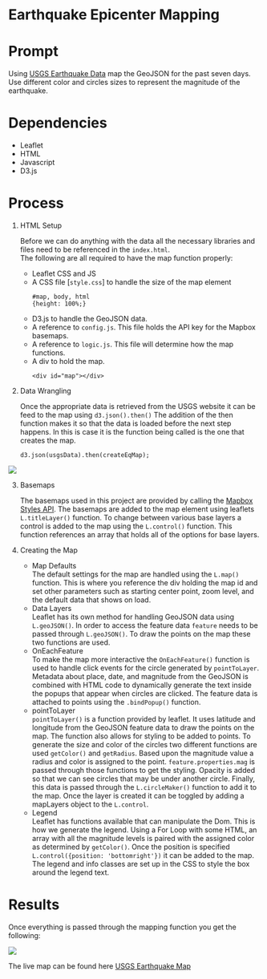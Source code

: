 # Earthquake Epicenter Mapping

# Prompt
Using [USGS Earthquake Data](https://earthquake.usgs.gov/earthquakes/feed/v1.0/geojson.php) map the GeoJSON for the past seven days. Use different color and circles sizes to represent the magnitude of the earthquake.

# Dependencies
  * Leaflet
  * HTML
  * Javascript
  * D3.js

# Process
1. HTML Setup 


    Before we can do anything with the data all the necessary libraries and files need to be referenced in the `index.html`.  
    The following are all required to have the map function properly:  
      - Leaflet CSS and JS
      - A CSS file [`style.css`] to handle the size of the map element
        ```
        #map, body, html 
        {height: 100%;} 
        ```
      - D3.js to handle the GeoJSON data.
      - A reference to `config.js`. This file holds the API key for the Mapbox basemaps.
      - A reference to `logic.js`. This file will determine how the map functions.
      - A div to hold the map.
        ```
        <div id="map"></div>
        ```
    
2. Data Wrangling


    Once the appropriate data is retrieved from the USGS website it can be feed to the map using `d3.json().then()` The addition of the then function makes it so that the data
is loaded before the next step happens. In this is case it is the function being called is the one that creates the map.
    ```
    d3.json(usgsData).then(createEqMap);
    ```
<img src="/images/GeoJson-Data-Example.png" height="auto">

3. Basemaps


    The basemaps used in this project are provided by calling the [Mapbox Styles API](https://docs.mapbox.com/api/maps/styles/). The basemaps are added to the map element using leaflets `L.titleLayer()` function. To change between various base layers a control is added to the map using the `L.control()` function. This function references an array that holds all of the options for base layers.  

4. Creating the Map


    - Map Defaults  
      The default settings for the map are handled using the `L.map()` function. This is where you reference the div holding the map id and set other parameters such as starting center point, zoom level, and the default data that shows on load.
    - Data Layers  
      Leaflet has its own method for handling GeoJSON data using `L.geoJSON()`. In order to access the feature data `feature` needs to be passed through `L.geoJSON()`. To draw the points on the map these two functions are used.
    - OnEachFeature  
      To make the map more interactive the `OnEachFeature()` function is used to handle click events for the circle generated by `pointToLayer`. Metadata about place, date, and    magnitude from the GeoJSON is combined with HTML code to dynamically generate the text inside the popups that appear when circles are clicked. The feature data is attached to    points using the `.bindPopup()` function.
    - pointToLayer  
    `pointToLayer()` is a function provided by leaflet. It uses latitude and longitude from the GeoJSON feature data to draw the points on the map. The function also allows for    styling to be added to points. To generate the size and color of the circles two different functions are used `getColor()` and `getRadius`. Based upon the magnitude value a      radius and color is assigned to the point. `feature.properties.mag` is passed through those functions to get the styling. Opacity is added so that we can see circles that may    be under another circle. Finally, this data is passed through the `L.circleMaker()` function to add it to the map. Once the layer is created it can be toggled by adding a mapLayers object to the `L.control`.  
   - Legend  
      Leaflet has functions available that can manipulate the Dom. This is how we generate the legend. Using a For Loop with some HTML, an array with all the magnitude levels is paired with the assigned color as determined by `getColor()`. Once the position is specified ```L.control({position: 'bottomright'})``` it can be added to the map. The legend and info classes are set up in the CSS to style the box around the legend text.
   
# Results
Once everything is passed through the mapping function you get the following:

<img src="/images/final-map.png" height="auto">

The live map can be found here [USGS Earthquake Map](https://npvoravong.github.io/mapping/)
